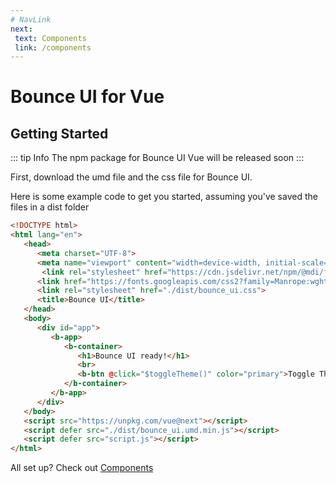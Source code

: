 ```yaml
---
# NavLink
next: 
 text: Components
 link: /components
---
```


# Bounce UI for Vue

## Getting Started

::: tip Info
The npm package for Bounce UI Vue will be released soon
:::

First, download the <a download :href="$withBase('/dist/bounce_ui.umd.js')">umd file</a> and the <a download :href="$withBase('/dist/bounce_ui.css')">css file</a> for Bounce UI.

Here is some example code to get you started, assuming you've saved the files in a dist folder

```html
<!DOCTYPE html>
<html lang="en">
   <head>
      <meta charset="UTF-8">
      <meta name="viewport" content="width=device-width, initial-scale=1.0">
       <link rel="stylesheet" href="https://cdn.jsdelivr.net/npm/@mdi/font@6.4.95/css/materialdesignicons.min.css">
      <link href="https://fonts.googleapis.com/css2?family=Manrope:wght@200;300;400;500;600;700&display=swap" rel="stylesheet">
      <link rel="stylesheet" href="./dist/bounce_ui.css">
      <title>Bounce UI</title>
   </head>
   <body>
      <div id="app">
         <b-app>
            <b-container>
               <h1>Bounce UI ready!</h1>
               <br>
               <b-btn @click="$toggleTheme()" color="primary">Toggle Theme</b-btn>
            </b-container>
         </b-app>
      </div>
   </body>
   <script src="https://unpkg.com/vue@next"></script>
   <script defer src="./dist/bounce_ui.umd.min.js"></script>
   <script defer src="script.js"></script>
</html>
```

All set up? Check out [Components](/bounce_ui_vue_docs/components/)